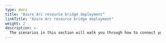 ```yaml
---
type: docs
title: "Azure Arc resource bridge deployment"
linkTitle: "Azure Arc resource bridge deployment"
weight: 2
description: >-
  The scenarios in this section will walk you through how to connect your VMware vCenter Server to Azure Arc using PowerShell.
---
```

